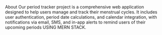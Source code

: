 About
Our period tracker project is a comprehensive web application designed to help users manage and track their menstrual cycles. It includes user authentication, period date calculations, and calendar integration, with notifications via email, SMS, and in-app alerts to remind users of their upcoming periods USING MERN STACK.

